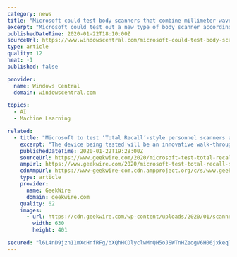 ```yaml
---
category: news
title: "Microsoft could test body scanners that combine millimeter-wave and machine learning"
excerpt: "Microsoft could test out a new type of body scanner according to new FCC filings. The scanners use millimeter-wave radiation and machine learning to detect objects. The scanners only require two fixed panels to work. The FCC filings are for the Rohde & Schwarz Quick Personnel Security Scanner. Rohde & Schwarz explain the capabilities of the ..."
publishedDateTime: 2020-01-22T18:10:00Z
sourceUrl: https://www.windowscentral.com/microsoft-could-test-body-scanners-combine-millimeter-wave-and-machine-learning
type: article
quality: 12
heat: -1
published: false

provider:
  name: Windows Central
  domain: windowscentral.com

topics:
  - AI
  - Machine Learning

related:
  - title: "Microsoft to test ‘Total Recall’-style personnel scanners at two data centers, Redmond office and mystery East Coast location"
    excerpt: "The device being tested will be an innovative walk-through scanner that uses millimeter-wave radiation and machine learning algorithms to detect weapons ... However, in April last year, Microsoft announced Azure Government Secret, cloud services built exclusively for US military and intelligence agencies for classified secret-level data."
    publishedDateTime: 2020-01-22T19:28:00Z
    sourceUrl: https://www.geekwire.com/2020/microsoft-test-total-recall-style-personnel-scanners-two-data-centers-redmond-office-mystery-east-coast-location/
    ampUrl: https://www.geekwire.com/2020/microsoft-test-total-recall-style-personnel-scanners-two-data-centers-redmond-office-mystery-east-coast-location/amp/
    cdnAmpUrl: https://www-geekwire-com.cdn.ampproject.org/c/s/www.geekwire.com/2020/microsoft-test-total-recall-style-personnel-scanners-two-data-centers-redmond-office-mystery-east-coast-location/amp/
    type: article
    provider:
      name: GeekWire
      domain: geekwire.com
    quality: 62
    images:
      - url: https://cdn.geekwire.com/wp-content/uploads/2020/01/scanner-630x401.jpg
        width: 630
        height: 401

secured: "l6L4nD9jzn11mXcHnfRFg/bXQhHCDlyclwMnQH5oJSWTnHZeogV6H06jxkeqTzJIrnbktafXSifru9Ll3guzX1kmsWm25e0ogsHPBZNxy+DV3Tt/pzFAl5vbaKzFvBYcNkYsxfAUThTQxMsdnjn/snp2PlS1m3LudNAUAwyPrgjRhbJmZGqETEDS1cyi2n5sqimItsOZuXMAy4cNM4xyMtZmnDVFy7hX6Ad4jJEzN/hCbNBmgOTG0ElgcowqF+k6mzEgVndkphjo+5ia27faKgBlNgI+w3Px6fOxq/8AX+ZKBaHxhEhWtt1kxPyvXq4q14yn8H6562t+K+h5SX2cLng4pOZoF6M663kIgcCJNq5cr0B6smQaFEdBI9EJrI14ANHh8RBOvEQBoHUEMr1Xa3NjxxfCuNiJpOkGaEpSh1YIq9R2Cpczn/pr6WIDu81Rixf7zqNTVhatC07Pvw2ttg==;Y17eOt3wx9frXJY43Jx8SQ=="
---
```


